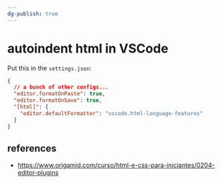 ```yaml
---
dg-publish: true
---
```

# autoindent html in VSCode

Put this in the `settings.json`:
```json
{
  // a bunch of other configs...
  "editor.formatOnPaste": true,
  "editor.formatOnSave": true,
  "[html]": {
    "editor.defaultFormatter": "vscode.html-language-features"
  }
}
```

## references

- <https://www.origamid.com/curso/html-e-css-para-iniciantes/0204-editor-plugins>

